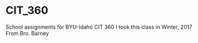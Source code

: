 # CIT_360
School assignments for BYU-Idaho CIT 360
I took this class in Winter, 2017 
From Bro. Barney

